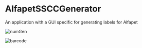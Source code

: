 # AlfapetSSCCGenerator
An application with a GUI specific for generating labels for Alfapet

![numGen](https://user-images.githubusercontent.com/70388982/208279121-f930a3d8-b87e-4e84-976d-a23082f3c732.png)

![barcode](https://user-images.githubusercontent.com/70388982/208263762-f4bbc416-9979-4e2f-8cb9-6a2663ac80a6.png)
